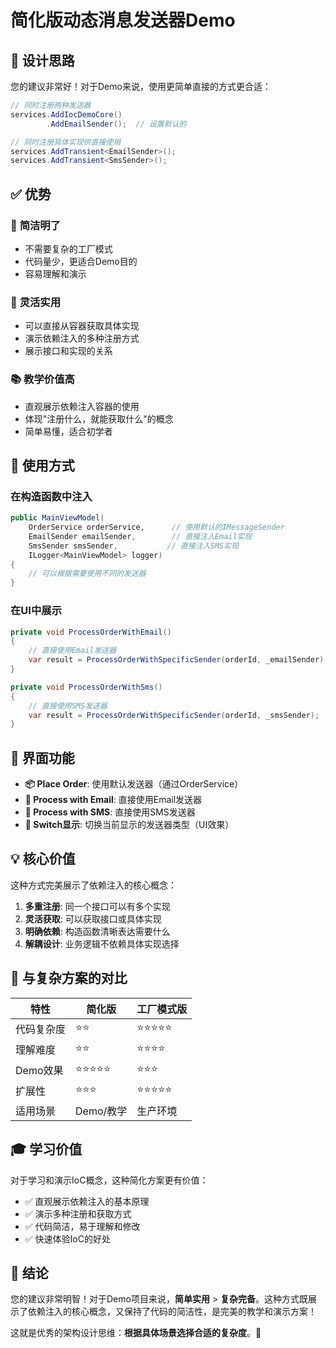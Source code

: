 # 简化版动态消息发送器Demo

## 🎯 设计思路

您的建议非常好！对于Demo来说，使用更简单直接的方式更合适：

```csharp
// 同时注册两种发送器
services.AddIocDemoCore()
        .AddEmailSender();  // 设置默认的

// 同时注册具体实现供直接使用
services.AddTransient<EmailSender>();
services.AddTransient<SmsSender>();
```

## ✅ 优势

### 🎯 **简洁明了**
- 不需要复杂的工厂模式
- 代码量少，更适合Demo目的
- 容易理解和演示

### 🔧 **灵活实用**
- 可以直接从容器获取具体实现
- 演示依赖注入的多种注册方式
- 展示接口和实现的关系

### 📚 **教学价值高**
- 直观展示依赖注入容器的使用
- 体现"注册什么，就能获取什么"的概念
- 简单易懂，适合初学者

## 🚀 使用方式

### 在构造函数中注入

```csharp
public MainViewModel(
    OrderService orderService,      // 使用默认的IMessageSender
    EmailSender emailSender,        // 直接注入Email实现
    SmsSender smsSender,           // 直接注入SMS实现
    ILogger<MainViewModel> logger)
{
    // 可以根据需要使用不同的发送器
}
```

### 在UI中展示

```csharp
private void ProcessOrderWithEmail()
{
    // 直接使用Email发送器
    var result = ProcessOrderWithSpecificSender(orderId, _emailSender);
}

private void ProcessOrderWithSms()
{
    // 直接使用SMS发送器
    var result = ProcessOrderWithSpecificSender(orderId, _smsSender);
}
```

## 🎨 界面功能

- **📦 Place Order**: 使用默认发送器（通过OrderService）
- **📧 Process with Email**: 直接使用Email发送器
- **📱 Process with SMS**: 直接使用SMS发送器
- **🔄 Switch显示**: 切换当前显示的发送器类型（UI效果）

## 💡 核心价值

这种方式完美展示了依赖注入的核心概念：

1. **多重注册**: 同一个接口可以有多个实现
2. **灵活获取**: 可以获取接口或具体实现
3. **明确依赖**: 构造函数清晰表达需要什么
4. **解耦设计**: 业务逻辑不依赖具体实现选择

## 🔄 与复杂方案的对比

| 特性 | 简化版 | 工厂模式版 |
|------|--------|------------|
| 代码复杂度 | ⭐⭐ | ⭐⭐⭐⭐⭐ |
| 理解难度 | ⭐⭐ | ⭐⭐⭐⭐ |
| Demo效果 | ⭐⭐⭐⭐⭐ | ⭐⭐⭐ |
| 扩展性 | ⭐⭐⭐ | ⭐⭐⭐⭐⭐ |
| 适用场景 | Demo/教学 | 生产环境 |

## 🎓 学习价值

对于学习和演示IoC概念，这种简化方案更有价值：

- ✅ 直观展示依赖注入的基本原理
- ✅ 演示多种注册和获取方式
- ✅ 代码简洁，易于理解和修改
- ✅ 快速体验IoC的好处

## 🌟 结论

您的建议非常明智！对于Demo项目来说，**简单实用** > **复杂完备**。这种方式既展示了依赖注入的核心概念，又保持了代码的简洁性，是完美的教学和演示方案！

这就是优秀的架构设计思维：**根据具体场景选择合适的复杂度**。🎉
